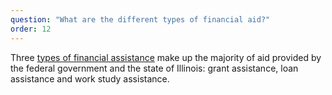 ```yaml
---
question: "What are the different types of financial aid?"
order: 12
---
```


Three [types of financial assistance](#types-of-financial-aid) make up the majority of aid provided by the federal government and the state of Illinois: grant assistance, loan assistance and work study assistance.
